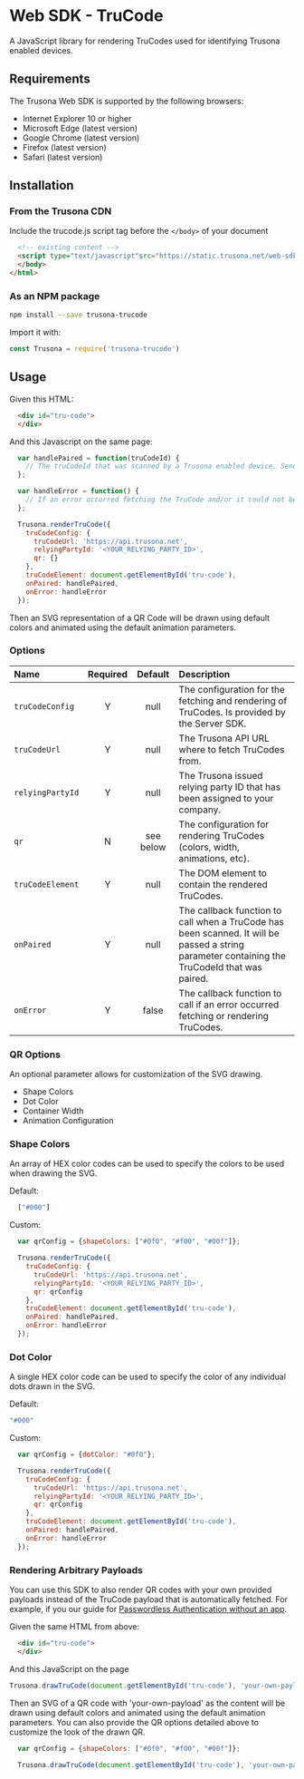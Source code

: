 # Web SDK - TruCode

A JavaScript library for rendering TruCodes used for identifying Trusona enabled devices.

## Requirements
The Trusona Web SDK is supported by the following browsers:

- Internet Explorer 10 or higher
- Microsoft Edge (latest version)
- Google Chrome (latest version)
- Firefox (latest version)
- Safari (latest version)

## Installation

### From the Trusona CDN

Include the trucode.js script tag before the `</body>` of your document

```html
  <!-- existing content -->
  <script type="text/javascript"src="https://static.trusona.net/web-sdk/js/trucode-1.0.8.js"></script>
  </body>
</html>
```


### As an NPM package

```bash
npm install --save trusona-trucode
```

Import it with:

```javascript
const Trusona = require('trusona-trucode')
```

## Usage

Given this HTML:

```html
  <div id="tru-code">
  </div>
```

And this Javascript on the same page:

```javascript
  var handlePaired = function(truCodeId) {
    // The truCodeId that was scanned by a Trusona enabled device. Send this to your backend so they can figure out the deviceIdentifier.
  };

  var handleError = function() {
    // If an error occurred fetching the TruCode and/or it could not be rendered.
  };

  Trusona.renderTruCode({
    truCodeConfig: {
      truCodeUrl: 'https://api.trusona.net',
      relyingPartyId: '<YOUR_RELYING_PARTY_ID>',
      qr: {}
    },
    truCodeElement: document.getElementById('tru-code'),
    onPaired: handlePaired,
    onError: handleError
  });
```

Then an SVG representation of a QR Code will be drawn using default colors and animated using the default animation parameters.

### Options

|         Name          | Required | Default      |                                           Description                                                                                         |
| :-------------------- | :------: | :----------: | :-------------------------------------------------------------------------------------------------------------------------------------------- |
| `truCodeConfig`       |    Y     |  null        | The configuration for the fetching and rendering of TruCodes. Is provided by the Server SDK.                                                  |
| `truCodeUrl`          |    Y     |  null        | The Trusona API URL where to fetch TruCodes from.                                                                                             |
| `relyingPartyId`      |    Y     |  null        | The Trusona issued relying party ID that has been assigned to your company.                                                                   |
| `qr`                  |    N     |  see below   | The configuration for rendering TruCodes (colors, width, animations, etc).                                                                    |
| `truCodeElement`      |    Y     |  null        | The DOM element to contain the rendered TruCodes.                                                                                             |
| `onPaired`            |    Y     |  null        | The callback function to call when a TruCode has been scanned. It will be passed a string parameter containing the TruCodeId that was paired. |
| `onError`             |    Y     |  false       | The callback function to call if an error occurred fetching or rendering TruCodes.                                                            |

### QR Options

An optional parameter allows for customization of the SVG drawing.

* Shape Colors
* Dot Color
* Container Width
* Animation Configuration

### Shape Colors

An array of HEX color codes can be used to specify the colors to be used when drawing the SVG.

Default:
```javascript
  ["#000"]
```

Custom:
```javascript
  var qrConfig = {shapeColors: ["#0f0", "#f00", "#00f"]};

  Trusona.renderTruCode({
    truCodeConfig: {
      truCodeUrl: 'https://api.trusona.net',
      relyingPartyId: '<YOUR_RELYING_PARTY_ID>',
      qr: qrConfig
    },
    truCodeElement: document.getElementById('tru-code'),
    onPaired: handlePaired,
    onError: handleError
  });
```

### Dot Color

A single HEX color code can be used to specify the color of any individual dots drawn in the SVG.

Default:
```javascript
"#000"
```

Custom:
```javascript
  var qrConfig = {dotColor: "#0f0"};

  Trusona.renderTruCode({
    truCodeConfig: {
      truCodeUrl: 'https://api.trusona.net',
      relyingPartyId: '<YOUR_RELYING_PARTY_ID>',
      qr: qrConfig
    },
    truCodeElement: document.getElementById('tru-code'),
    onPaired: handlePaired,
    onError: handleError
  });
```

### Rendering Arbitrary Payloads

You can use this SDK to also render QR codes with your own provided payloads instead of the TruCode payload that is automatically fetched. For example, if you our guide for [Passwordless Authentication without an app](https://docs.trusona.com/guides/mobile-auth-for-browser/).

Given the same HTML from above:

```html
  <div id="tru-code">
  </div>
```

And this JavaScript on the page

```javascript
Trusona.drawTruCode(document.getElementById('tru-code'), 'your-own-payload')
```

Then an SVG of a QR code with 'your-own-payload' as the content will be drawn using default colors and animated using the default animation parameters. You can also provide the QR options detailed above to customize the look of the drawn QR.

```javascript
  var qrConfig = {shapeColors: ["#0f0", "#f00", "#00f"]};

  Trusona.drawTruCode(document.getElementById('tru-code'), 'your-own-payload', qrConfig);
```